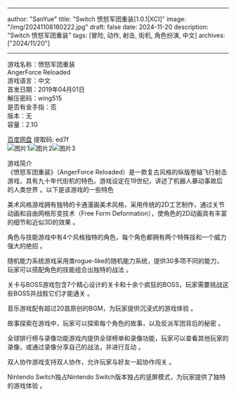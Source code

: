 
---
author: "SanYue"
title: "Switch 愤怒军团重装[1.0.1|XCI]"
image: "/img/20241108180222.jpg"
draft: false
date: 2024-11-20
description: "Switch 愤怒军团重装"
tags: [冒险, 动作, 射击, 街机, 角色扮演, 中文]
archives: ["2024/11/20"]

---

游戏名称：愤怒军团重装   
AngerForce Reloaded    
游戏语言：中文  
首发日期：2019年04月01日  
解压密码：wing515  
是否有金手指：否  
版本：无   
容量：2.1G

[百度网盘](https//pan.baidu.com/s/1Imp_iF_jxHJTDNBiGWaZzg) 提取码: ed7f  
![图片1](/img/407365.jpg)![图片2](/img/40774d.jpg)![图片3](/img/513df1.jpg)  

游戏简介  
《愤怒军团重装》（AngerForce Reloaded）是一款复古风格的纵版卷轴飞行射击游戏，具有九十年代街机的特色。游戏设定在19世纪，讲述了机器人暴动事故后的人类世界
。以下是该游戏的一些特色

美术风格游戏拥有独特的卡通漫画美术风格，采用传统的2D工艺制作，通过关节动画和自由网格形变技术（Free Form Deformation），使角色的2D动画具有丰富的细节和近似3D的效果
。

角色与技能游戏中有4个风格独特的角色，每个角色都拥有两个特殊技和一个威力强大的绝招
。

随机能力系统游戏采用类rogue-like的随机能力系统，提供30多项不同的能力，玩家可以搭配角色的技能组合出独特的战法
。

关卡与BOSS游戏包含7个精心设计的关卡和十余个疯狂的BOSS，玩家需要挑战这些BOSS并战胜它们才能通关
。

音乐游戏配有超过20首原创的BGM，为玩家提供沉浸式的游戏体验
。

故事探索在游戏中，玩家可以探索每个角色的故事，以及反派军团背后的秘密
。

全球排行榜与录像功能游戏内提供全球榜单和录像功能，玩家可以查看其他玩家的录像，或通过录像分享自己的战法，并进行互动
。

双人协作游戏支持双人协作，允许玩家与好友一起协作闯关
。

Nintendo Switch独占Nintendo Switch版本独占的竖屏模式，为玩家提供了独特的游戏体验
。

